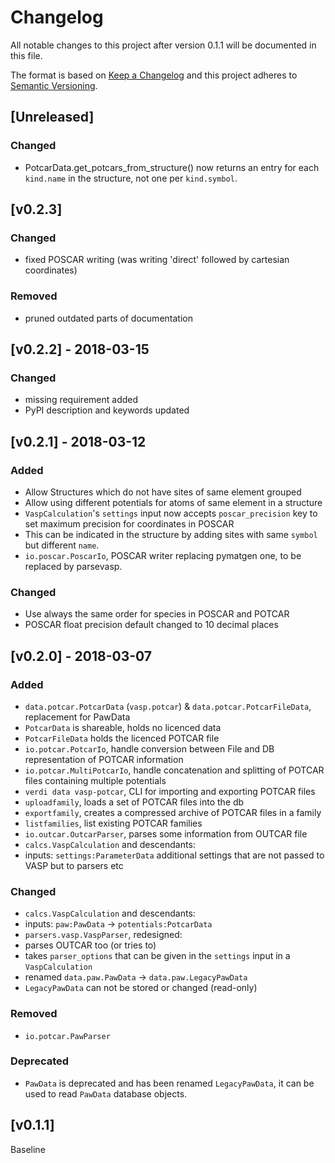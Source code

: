 # Changelog
All notable changes to this project after version 0.1.1 will be documented in this file.

The format is based on [Keep a Changelog](http://keepachangelog.com/en/1.0.0/)
and this project adheres to [Semantic Versioning](http://semver.org/spec/v2.0.0.html).

## [Unreleased]

### Changed
- PotcarData.get_potcars_from_structure() now returns an entry for each `kind.name` in the structure, not one per `kind.symbol`.

## [v0.2.3]

### Changed
- fixed POSCAR writing (was writing 'direct' followed by cartesian coordinates)

### Removed
- pruned outdated parts of documentation

## [v0.2.2] - 2018-03-15

### Changed
- missing requirement added
- PyPI description and keywords updated

## [v0.2.1] - 2018-03-12

### Added
- Allow Structures which do not have sites of same element grouped
- Allow using different potentials for atoms of same element in a structure
- `VaspCalculation`'s `settings` input now accepts `poscar_precision` key to set maximum precision for coordinates in POSCAR
 - This can be indicated in the structure by adding sites with same `symbol` but different `name`.
- `io.poscar.PoscarIo`, POSCAR writer replacing pymatgen one, to be replaced by parsevasp.

### Changed
- Use always the same order for species in POSCAR and POTCAR
- POSCAR float precision default changed to 10 decimal places

## [v0.2.0] - 2018-03-07

### Added
- `data.potcar.PotcarData` (`vasp.potcar`) & `data.potcar.PotcarFileData`, replacement for PawData
 - `PotcarData` is shareable, holds no licenced data
 - `PotcarFileData` holds the licenced POTCAR file
- `io.potcar.PotcarIo`, handle conversion between File and DB representation of POTCAR information
- `io.potcar.MultiPotcarIo`, handle concatenation and splitting of POTCAR files containing multiple potentials
- `verdi data vasp-potcar`, CLI for importing and exporting POTCAR files
 - `uploadfamily`, loads a set of POTCAR files into the db
 - `exportfamily`, creates a compressed archive of POTCAR files in a family
 - `listfamilies`, list existing POTCAR families
- `io.outcar.OutcarParser`, parses some information from OUTCAR file
- `calcs.VaspCalculation` and descendants:
 - inputs: `settings:ParameterData` additional settings that are not passed to VASP but to parsers etc

### Changed
- `calcs.VaspCalculation` and descendants:
 - inputs: `paw:PawData` -> `potentials:PotcarData`
- `parsers.vasp.VaspParser`, redesigned:
 - parses OUTCAR too (or tries to)
 - takes `parser_options` that can be given in the `settings` input in a `VaspCalculation`
- renamed `data.paw.PawData` -> `data.paw.LegacyPawData`
 - `LegacyPawData` can not be stored or changed (read-only)

### Removed
- `io.potcar.PawParser`

### Deprecated
- `PawData` is deprecated and has been renamed `LegacyPawData`, it can be used to read `PawData` database objects.

## [v0.1.1]

Baseline
